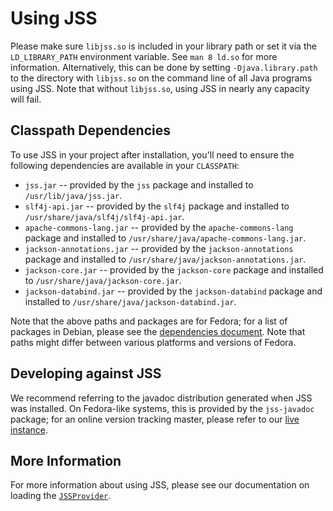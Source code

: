 # Using JSS

Please make sure `libjss.so` is included in your library path or set it via
the `LD_LIBRARY_PATH` environment variable. See `man 8 ld.so` for more
information. Alternatively, this can be done by setting `-Djava.library.path`
to the directory with `libjss.so` on the command line of all Java programs
using JSS. Note that without `libjss.so`, using JSS in nearly any capacity
will fail.

## Classpath Dependencies

To use JSS in your project after installation, you'll need to ensure the
following dependencies are available in your `CLASSPATH`:

 - `jss.jar` -- provided by the `jss` package and installed to
   `/usr/lib/java/jss.jar`.
 - `slf4j-api.jar` -- provided by the `slf4j` package and installed to
   `/usr/share/java/slf4j/slf4j-api.jar`.
 - `apache-commons-lang.jar` -- provided by the `apache-commons-lang` package
   and installed to `/usr/share/java/apache-commons-lang.jar`.
 - `jackson-annotations.jar` -- provided by the `jackson-annotations` package and installed to
   `/usr/share/java/jackson-annotations.jar`.
 - `jackson-core.jar` -- provided by the `jackson-core` package and installed to
   `/usr/share/java/jackson-core.jar`.
 - `jackson-databind.jar` -- provided by the `jackson-databind` package and installed to
   `/usr/share/java/jackson-databind.jar`.

Note that the above paths and packages are for Fedora; for a list of packages
in Debian, please see the [dependencies document](dependencies.md). Note that
paths might differ between various platforms and versions of Fedora.

## Developing against JSS

We recommend referring to the javadoc distribution generated when JSS was
installed. On Fedora-like systems, this is provided by the `jss-javadoc`
package; for an online version tracking master, please refer to our
[live instance](https://dogtagpki.github.io/jss/javadoc/index.html).

## More Information

For more information about using JSS, please see our documentation on loading
the [`JSSProvider`](usage/jssprovider.md).
